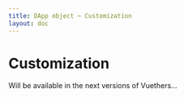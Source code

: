 ```yaml
---
title: DApp object ~ Customization
layout: doc
---
```


# Customization <Badge type="warning" text="Coming soon"/>

Will be available in the next versions of Vuethers...
